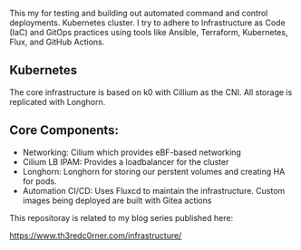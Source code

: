 This my for testing and building out automated command and control deployments. Kubernetes cluster. I try to adhere to Infrastructure as Code (IaC) and GitOps practices using tools like Ansible, Terraform, Kubernetes, Flux, and GitHub Actions.


## Kubernetes

The core infrastructure is based on k0 with Cillium as the CNI.  All storage is replicated with Longhorn.


## Core Components:

- Networking: Cilium which provides eBF-based networking
- Cilium LB IPAM:  Provides a loadbalancer for the cluster
- Longhorn: Longhorn for storing our perstent volumes and creating HA for pods.
- Automation CI/CD:  Uses Fluxcd to maintain the infrastructure.  Custom images being deployed are built with Gitea actions

This repositoray is related to my blog series published here:

https://www.th3redc0rner.com/infrastructure/


